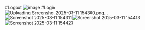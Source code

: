 #Logout
![image](https://github.com/user-attachments/assets/f7619fa0-1dad-4640-b266-db9dfbde763a)
#Login
![Uploading Screenshot 2025-03-11 154300.png…]()
![Screenshot 2025-03-11 154311](https://github.com/user-attachments/assets/817366d7-d91d-48e0-a588-83d33d9d6978)
![Screenshot 2025-03-11 154413](https://github.com/user-attachments/assets/b3857351-9889-45ca-9041-dafb660431fd)
![Screenshot 2025-03-11 154423](https://github.com/user-attachments/assets/8529fe29-c56c-48a6-a755-6c22efd5a73a)

